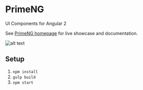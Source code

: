 # PrimeNG
UI Components for Angular 2

See [PrimeNG homepage](http://www.primefaces.org/primeng) for live showcase and documentation.

![alt text](http://www.primefaces.org/images/primeng.png "PrimeNG")

## Setup
1. ``npm install``
2. ``gulp build``
3. ``npm start``